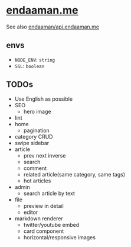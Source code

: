 # [endaaman.me](https://endaaman.me)

See also [endaaman/api.endaaman.me](https://github.com/endaaman/api.endaaman.me)

## envs

- `NODE_ENV`: `string`
- `SSL`: `boolean`

## TODOs

- Use English as possible
- SEO
  - hero image
- lint
- home
  - pagination
- category CRUD
- swipe sidebar
- article
  - prev next inverse
  - search
  - comment
  - related article(same category, same tags)
  - hot articles
- admin
  - search article by text
- file
  - preview in detail
  - editor
- markdown renderer
  - twitter/youtube embed
  - card component
  - horizontal/responsive images
